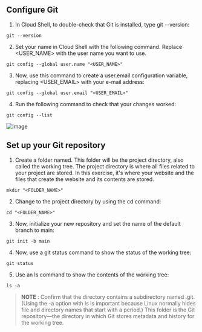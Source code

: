 ## Configure Git
1. In Cloud Shell, to double-check that Git is installed, type git --version:
```
git --version
```

2. Set your name in Cloud Shell with the following command. Replace <USER_NAME> with the user name you want to use.
```
git config --global user.name "<USER_NAME>"
```

3. Now, use this command to create a user.email configuration variable, replacing <USER_EMAIL> with your e-mail address:
```
git config --global user.email "<USER_EMAIL>"
```

4. Run the following command to check that your changes worked:
```
git config --list
```

![image](https://github.com/user-attachments/assets/2754affc-4a41-476e-a259-d052f504020c)

## Set up your Git repository
1. Create a folder named. This folder will be the project directory, also called the working tree. The project directory is where all files related to your project are stored. In this exercise, it's where your website and the files that create the website and its contents are stored.
```
mkdir "<FOLDER_NAME>"
```

2. Change to the project directory by using the cd command:
```
cd "<FOLDER_NAME>"
```

3. Now, initialize your new repository and set the name of the default branch to main:
```
git init -b main
```

4. Now, use a git status command to show the status of the working tree:
```
git status
```

5. Use an ls command to show the contents of the working tree:
```
ls -a
```
> **NOTE** : 
> Confirm that the directory contains a subdirectory named .git. (Using the -a option with ls is important because Linux normally hides file and directory names that start with a period.) This folder is the Git repository—the directory in which Git stores metadata and history for the working tree.
